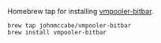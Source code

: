 Homebrew tap for installing [vmpooler-bitbar](https://github.com/johnmccabe/vmpooler-bitbar).

```
brew tap johnmccabe/vmpooler-bitbar
brew install vmpooler-bitbar
```